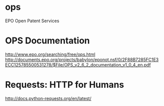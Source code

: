 ops
===

EPO Open Patent Services

OPS Documentation
=================
http://www.epo.org/searching/free/ops.html
http://documents.epo.org/projects/babylon/eponot.nsf/0/2F88B7285FC1E3ECC125785500531278/$File/OPS_v2_6_2_documentation_v1_0_4_en.pdf


Requests: HTTP for Humans
=========================
http://docs.python-requests.org/en/latest/
